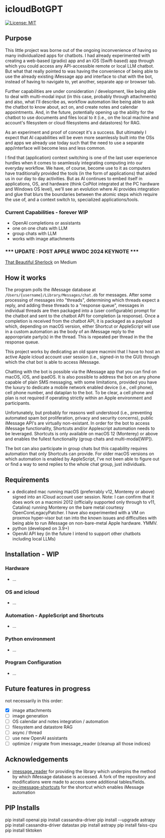 # icloudBotGPT
 [![License: MIT](https://img.shields.io/badge/License-MIT-yellow.svg)](https://opensource.org/licenses/MIT)

 ## Purpose
 This little project was borne out of the ongoing inconvenience of having so many individualized apps for chatbots. I had already experimented with creating a web-based (gradio) app and an iOS (Swift-based) app through which you could access any API-accessible remote or local LLM chatbot. But what that really pointed to was having the convenience of being able to use the already existing iMessage app and interface to chat with the bot, instead of having to navigate to, yet another, separate app or browser tab.

 Further capabilities are under consideration / development, like being able to deal with multi-modal input (in this case, probably through attachments) and also, what I'll describe as, workflow automation like being able to ask the chatbot to know about, act on, and create notes and calendar appointments. And, in the future, potentially opening up the ability for the chatbot to use documents and files local to it (i.e., on the local machine and account's filesystem or cloud filesystems and datastores) for RAG.

 As an experiment and proof of concept it's a success. But ultimately I expect that AI capabilities will be even more seamlessly built into the OSs and apps we already use today such that the need to use a separate app/interface will become less and less common. 

 I find that (application) context switching is one of the last user experience hurdles when it comes to seamlessly integrating computing into our everyday workflow. We have, of course, become use to it as computers have traditionally provided the tools (in the form of applications) that aided us in our day to day activities. But as AI continues to embed itself in applications, OS, and hardware (think CoPilot integrated at the PC hardware and Windows OS level), we'll see an evolution where AI provides integration and glue that blurs the boundaries between the atomic steps which require the use of, and a context switch to, specialized applications/tools.

 ### Current Capabilities - forever WIP
 - OpenAI completions or assistants
 - one on one chats with LLM
 - group chats with LLM
 - works with image attachments

 ### *** UPDATE : POST APPLE WWDC 2024 KEYNOTE ***

[That Beautiful Sherlock](https://medium.com/@mark.emila/that-beautiful-sherlock-fc07857562f6) on Medium 

 ## How it works
 The program polls the iMessage database at `/Users/{username}/Library/Messages/chat.db` for messages. After some processing of messages into "threads", determining which threads expect a reply, and adding these threads to a "response queue", messages in individual threads are then packaged into a (user configurable) prompt for the chatbot and sent to the chatbot API for completion (a response). Once a completion is received from the chatbot API, it is packaged as a payload which, depending on macOS version, either Shortcut or AppleScript will use in a custom automation as the body of an iMessage reply to the apporopriate party(s) in the thread. This is repeated per thread in the the response queue.

 This project works by dedicating an old spare macmini that I have to host an active Apple icloud account user session (i.e., signed-in to the GUI) through which the chat bot is able to access iMessage.

 Chatting with the bot is possible via the iMessage app that you can find on macOS, iOS, and ipadOS. It is also possible to address the bot on any phone capable of plain SMS messaging, with some limitations, provided you have the luxury to dedicate a mobile network enabled device (i.e., cell phone), cell phone number, and dataplan to the bot. To be clear, a cell phone and plan is not required if operating strictly within an Apple environment and participants.

 Unfortunately, but probably for reasons well understood (i.e., preventing automated spam bot proliferation, privacy and security concerns), public iMessage API's are virtually non-existant. In order for the bot to access iMessage functionality, Shortcuts and/or Applescript automation needs to be leveraged. Shortcuts is only available on macOS 12 (Monterey) or above and enables the fullest functionality (group chats and multi-modal[WIP]).

 The bot can also participate in group chats but this capability requires automation that only Shortcuts can provide. For older macOS versions on which automation is enabled by AppleScript, I've not been able to figure out or find a way to send replies to the whole chat group, just individuals.

 ## Requirements
 - a dedicated mac running macOS (preferrably v12, Monterey or above) signed into an iCloud account user session. Note: I can confirm that it does work on a macmini 2012 (officially supported only through to v11, Catalina) running Monterey on the bare metal courtesy OpenCoreLegacyPatcher. I have also experimented with a VM on proxmox hyper-visor but ran into the known issues and difficulties with being able to run iMessage on non-bare-metal Apple hardware. YMMV.
 - python (developed on 3.9+)
 - OpenAI API key (in the future I intend to support other chatbots including local LLMs)

 ## Installation - WIP
 ### Hardware
 - ...
 
 ### OS and icloud
 - ...

 ### Automation - AppleScript and Shortcuts
 - ...
 
 ### Python environment
 - ...

 ### Program Configuration
 - ...

 ## Future features in progress
 not necessarily in this order:
 - [x] image attachments
 - [ ] image generation
 - [ ] OS calendar and notes integration / automation
 - [ ] filesystem and datastore RAG
 - [ ] async / thread
 - [ ] use new OpenAI assistants
 - [ ] optimize / migrate from imessage_reader (cleanup all those indices)

 ## Acknowledgements
 - [imessage_reader](https://github.com/niftycode/imessage_reader) for providing the library which underpins the method by which iMessage database is accessed. A fork of the repository and modifications were made to access some additional tables/fields.
 - [py-imessage-shortcuts](https://github.com/kevinschaich/py-imessage-shortcuts) for the shortcut which enables iMessage automation


## PIP Installs

pip install openai
pip install cassandra-driver
pip install --upgrade astrapy
pip install cassandra-driver datastax
pip install astrapy
pip install faiss-cpu
pip install tiktoken